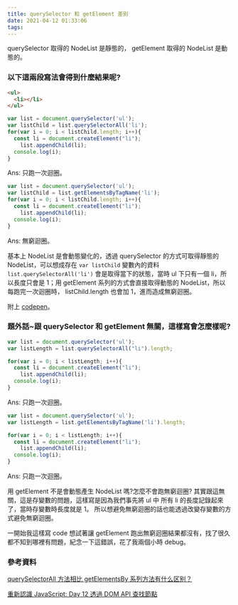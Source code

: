 ```yaml
---
title: querySelector 和 getElement 差別
date: 2021-04-12 01:33:06
tags:
---
```


querySelector 取得的 NodeList 是靜態的， getElement 取得的 NodeList 是動態的。

<!-- more -->

### 以下這兩段寫法會得到什麼結果呢?

```html
<ul>
  <li></li>
</ul>
```

```js
var list = document.querySelector('ul');
var listChild = list.querySelectorAll('li');
for(var i = 0; i < listChild.length; i++){
  const li = document.createElement("li");
    list.appendChild(li);
  console.log(i);
}
```
Ans: 只跑一次迴圈。

```js
var list = document.querySelector('ul');
var listChild = list.getElementsByTagName('li');
for(var i = 0; i < listChild.length; i++){
  const li = document.createElement("li");
    list.appendChild(li);
  console.log(i);
}
```
Ans: 無窮迴圈。

基本上 NodeList 是會動態變化的，透過 querySelector 的方式可取得靜態的 NodeList，可以想成存在 `var listChild` 變數內的資料 `list.querySelectorAll('li')` 會是取得當下的狀態，當時 ul 下只有一個 li，所以長度只會是 1；用 getElement 系列的方式會直接取得動態的 NodeList，所以每跑完一次迴圈時， listChild.length 也會加 1，進而造成無窮迴圈。

附上 [codepen](https://codepen.io/moreCoke/pen/ZELrOqv?editors=1111)。

### 題外話~跟 querySelector 和 getElement 無關，這樣寫會怎麼樣呢?

```js
var list = document.querySelector('ul');
var listLength = list.querySelectorAll("li").length;

for(var i = 0; i < listLength; i++){
  const li = document.createElement("li");
    list.appendChild(li);
  console.log(i);
}
```
Ans: 只跑一次迴圈。

```js
var list = document.querySelector('ul');
var listLength = list.getElementsByTagName('li').length;

for(var i = 0; i < listLength; i++){
  const li = document.createElement("li");
    list.appendChild(li);
  console.log(i);
}
```
Ans: 只跑一次迴圈。

用 getElement 不是會動態產生 NodeList 嗎?怎麼不會跑無窮迴圈?
其實跟這無關，這是存變數的問題，這樣寫是因為我們事先將 ul 中 所有 li 的長度記錄起來了，當時存變數時長度就是 1。
所以想避免無窮迴圈的話也能透過改變存變數的方式避免無窮迴圈。

一開始我這樣寫 code 想試著讓 getElement 跑出無窮迴圈結果都沒有，找了很久都不知到哪裡有問題，紀念一下這錯誤，花了我兩個小時 debug。



### 參考資料

[querySelectorAll 方法相比 getElementsBy 系列方法有什么区别？](https://www.zhihu.com/question/24702250)

[重新認識 JavaScript: Day 12 透過 DOM API 查找節點](https://ithelp.ithome.com.tw/articles/10191765)